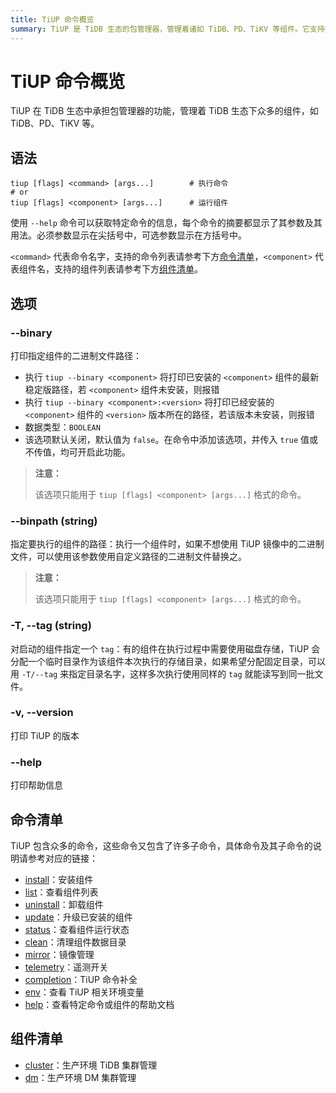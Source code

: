 ```yaml
---
title: TiUP 命令概览
summary: TiUP 是 TiDB 生态的包管理器，管理着诸如 TiDB、PD、TiKV 等组件。它支持执行命令和运行组件，可以通过 `--help` 获取命令信息。选项包括打印二进制文件路径、指定组件路径、指定组件 tag、打印版本和帮助信息。TiUP 包含众多命令和子命令，以及组件清单。
---
```


# TiUP 命令概览

TiUP 在 TiDB 生态中承担包管理器的功能，管理着 TiDB 生态下众多的组件，如 TiDB、PD、TiKV 等。

## 语法

```shell
tiup [flags] <command> [args...]        # 执行命令
# or
tiup [flags] <component> [args...]      # 运行组件
```

使用 `--help` 命令可以获取特定命令的信息，每个命令的摘要都显示了其参数及其用法。必须参数显示在尖括号中，可选参数显示在方括号中。

`<command>` 代表命令名字，支持的命令列表请参考下方[命令清单](#命令清单)，`<component>` 代表组件名，支持的组件列表请参考下方[组件清单](#组件清单)。

## 选项

### --binary

打印指定组件的二进制文件路径：

- 执行 `tiup --binary <component>` 将打印已安装的 `<component>` 组件的最新稳定版路径，若 `<component>` 组件未安装，则报错
- 执行 `tiup --binary <component>:<version>` 将打印已经安装的 `<component>` 组件的 `<version>` 版本所在的路径，若该版本未安装，则报错
- 数据类型：`BOOLEAN`
- 该选项默认关闭，默认值为 `false`。在命令中添加该选项，并传入 `true` 值或不传值，均可开启此功能。

> **注意：**
>
> 该选项只能用于 `tiup [flags] <component> [args...]` 格式的命令。

### --binpath (string)

指定要执行的组件的路径：执行一个组件时，如果不想使用 TiUP 镜像中的二进制文件，可以使用该参数使用自定义路径的二进制文件替换之。

> **注意：**
>
> 该选项只能用于 `tiup [flags] <component> [args...]` 格式的命令。

### -T, --tag (string)

对启动的组件指定一个 `tag`：有的组件在执行过程中需要使用磁盘存储，TiUP 会分配一个临时目录作为该组件本次执行的存储目录，如果希望分配固定目录，可以用 `-T/--tag` 来指定目录名字，这样多次执行使用同样的 `tag` 就能读写到同一批文件。

### -v, --version

打印 TiUP 的版本

### --help

打印帮助信息

## 命令清单

TiUP 包含众多的命令，这些命令又包含了许多子命令，具体命令及其子命令的说明请参考对应的链接：

- [install](/tiup/tiup-command-install.md)：安装组件
- [list](/tiup/tiup-command-list.md)：查看组件列表
- [uninstall](/tiup/tiup-command-uninstall.md)：卸载组件
- [update](/tiup/tiup-command-update.md)：升级已安装的组件
- [status](/tiup/tiup-command-status.md)：查看组件运行状态
- [clean](/tiup/tiup-command-clean.md)：清理组件数据目录
- [mirror](/tiup/tiup-command-mirror.md)：镜像管理
- [telemetry](/tiup/tiup-command-telemetry.md)：遥测开关
- [completion](/tiup/tiup-command-completion.md)：TiUP 命令补全
- [env](/tiup/tiup-command-env.md)：查看 TiUP 相关环境变量
- [help](/tiup/tiup-command-help.md)：查看特定命令或组件的帮助文档

## 组件清单

- [cluster](/tiup/tiup-component-cluster.md)：生产环境 TiDB 集群管理
- [dm](/tiup/tiup-component-dm.md)：生产环境 DM 集群管理
